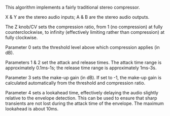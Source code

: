 
This algorithm implements a fairly traditional stereo compressor.

X & Y are the stereo audio inputs; A & B are the stereo audio outputs.

The Z knob/CV sets the compression ratio, from 1 (no compression) at fully counterclockwise, to infinity (effectively
limiting rather than compression) at fully clockwise.

Parameter 0 sets the threshold level above which compression applies (in dB).

Parameters 1 & 2 set the attack and release times. The attack time range is approximately 0.1ms-1s; the release time
range is approximately 1ms-3s.

Parameter 3 sets the make-up gain (in dB). If set to -1, the make-up gain is calculated automatically from the threshold
and compression ratio.

Parameter 4 sets a lookahead time, effectively delaying the audio slightly relative to the envelope detection. This can
be used to ensure that sharp transients are not lost during the attack time of the envelope. The maximum lookahead is
about 10ms.
